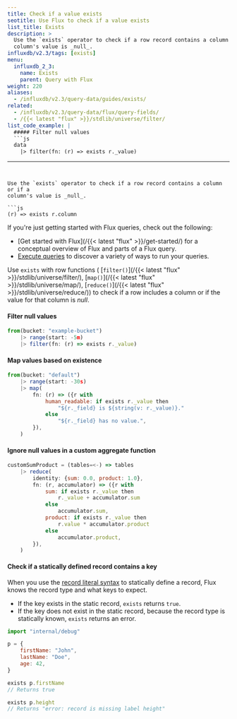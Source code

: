 ```yaml
---
title: Check if a value exists
seotitle: Use Flux to check if a value exists
list_title: Exists
description: >
  Use the `exists` operator to check if a row record contains a column or if a
  column's value is _null_.
influxdb/v2.3/tags: [exists]
menu:
  influxdb_2_3:
    name: Exists
    parent: Query with Flux
weight: 220
aliases:
  - /influxdb/v2.3/query-data/guides/exists/
related:
  - /influxdb/v2.3/query-data/flux/query-fields/
  - /{{< latest "flux" >}}/stdlib/universe/filter/
list_code_example: |
  ##### Filter null values
  ```js
  data
    |> filter(fn: (r) => exists r._value)
  ```
---
```


Use the `exists` operator to check if a row record contains a column or if a
column's value is _null_.

```js
(r) => exists r.column
```

If you're just getting started with Flux queries, check out the following:

- [Get started with Flux](/{{< latest "flux" >}}/get-started/) for a conceptual overview of Flux and parts of a Flux query.
- [Execute queries](/influxdb/v2.4/query-data/execute-queries/) to discover a variety of ways to run your queries.

Use `exists` with row functions (
[`filter()`](/{{< latest "flux" >}}/stdlib/universe/filter/),
[`map()`](/{{< latest "flux" >}}/stdlib/universe/map/),
[`reduce()`](/{{< latest "flux" >}}/stdlib/universe/reduce/))
to check if a row includes a column or if the value for that column is _null_.

#### Filter null values

```js
from(bucket: "example-bucket")
    |> range(start: -5m)
    |> filter(fn: (r) => exists r._value)
```

#### Map values based on existence

```js
from(bucket: "default")
    |> range(start: -30s)
    |> map(
        fn: (r) => ({r with
            human_readable: if exists r._value then
                "${r._field} is ${string(v: r._value)}."
            else
                "${r._field} has no value.",
        }),
    )
```

#### Ignore null values in a custom aggregate function

```js
customSumProduct = (tables=<-) => tables
    |> reduce(
        identity: {sum: 0.0, product: 1.0},
        fn: (r, accumulator) => ({r with
            sum: if exists r._value then
                r._value + accumulator.sum
            else
                accumulator.sum,
            product: if exists r._value then
                r.value * accumulator.product
            else
                accumulator.product,
        }),
    )
```

#### Check if a statically defined record contains a key

When you use the [record literal syntax](/flux/v0.x/data-types/composite/record/#record-syntax)
to statically define a record, Flux knows the record type and what keys to expect.

- If the key exists in the static record, `exists` returns `true`.
- If the key does not exist in the static record, because the record type is
  statically known, `exists` returns an error.

```js
import "internal/debug"

p = {
    firstName: "John",
    lastName: "Doe",
    age: 42,
}

exists p.firstName
// Returns true

exists p.height
// Returns "error: record is missing label height"
```

